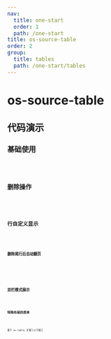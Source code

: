 ```yaml
---
nav:
  title: one-start
  order: 1
  path: /one-start
title: os-source-table
order: 2
group:
  title: tables
  path: /one-start/tables
---
```


# os-source-table

## 代码演示

### 基础使用

<code src="../demos/source-table/simple.tsx" />

### 删除操作

<code src="../demos/source-table/removeable.tsx" />

### 行自定义显示

<code src="../demos/source-table/row-custom.tsx" />

#### 删除尾行后自动翻页

<code src="../demos/source-table/remove-check.tsx" />

<!-- remove-check -->

### 双栏模式展示

<code src="../demos/source-table/panelable.tsx" />

### 特殊布局的表单

<code src="../demos/source-table/layout-forms.tsx" />

基于 os-table，扩展了以下接口

<API exports='["Settings", "Requests"]' src="../components/source-table/index.tsx"></API>
